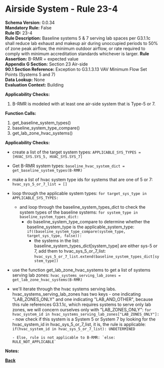 
# Airside System - Rule 23-4 

**Schema Version:** 0.0.34  
**Mandatory Rule:** False  
**Rule ID:** 23-4  
**Rule Description:** Baseline systems 5 & 7 serving lab spaces per G3.1.1c shall reduce lab exhaust and makeup air during unoccupied periods to 50% of zone peak airflow, the minimum outdoor airflow, or rate required to comply with minimum accreditation standards whichever is larger.
**Rule Assertion:** B-RMR = expected value  
**Appendix G Section:** Section 23 Air-side  
**90.1 Section Reference:** Exception to G3.1.3.13 VAV Minimum Flow Set Points (Systems 5 and 7)  
**Data Lookup:** None  
**Evaluation Context:** Building  

**Applicability Checks:**  

1. B-RMR is modeled with at least one air-side system that is Type-5 or 7.  

**Function Calls:**  

1. get_baseline_system_types()
2. baseline_system_type_compare()
3. get_lab_zone_hvac_systems()

**Applicability Checks:**  
- create a list of the target system types: `APPLICABLE_SYS_TYPES = [HVAC_SYS.SYS_5, HVAC_SYS.SYS_7]`
- Get B-RMR system types: `baseline_hvac_system_dict = get_baseline_system_types(B-RMR)`

- make a list of hvac system type ids for systems that are one of 5 or 7: `hvac_sys_5_or_7_list = []`
- loop through the applicable system types: `for target_sys_type in APPLICABLE_SYS_TYPES:`
    - and loop through the baseline_system_types_dict to check the system types of the baseline systems: `for system_type in baseline_system_types_dict:`
        - do baseline_system_type_compare to determine whether the baseline_system_type is the applicable_system_type: `if((baseline_system_type_compare(system_type, target_sys_type, false)):`
            - the systems in the list: baseline_system_types_dict[system_type] are either sys-5 or 7, add them to hvac_sys_5_or_7_list: `hvac_sys_5_or_7_list.extend(baseline_system_types_dict[system_type])`
- use the function get_lab_zone_hvac_systems to get a list of systems serving lab zones: `hvac_systems_serving_lab_zones = get_lab_zone_hvac_systems(B-RMR)`
- we'll iterate through the hvac systems serving labs.  hvac_systems_serving_lab_zones has two keys - one indicating "LAB_ZONES_ONLY" and one indicating "LAB_AND_OTHER", because this rule references G3.1.1c, which requires systems to serve only lab zones, we will concern ourselves only with "LAB_ZONES_ONLY": `for hvac_system_id in hvac_systems_serving_lab_zones["LAB_ZONES_ONLY"]:`
      - now check if this system is a System 5 or System 7 by looking for the hvac_system_id in hvac_sys_5_or_7_list, it is, the rule is applicable: `if(hvac_system_id in hvac_sys_5_or_7_list): UNDETERMINED`

      - Else, rule is not applicable to B-RMR: `else: RULE_NOT_APPLICABLE`

**Notes:**

**[Back](../_toc.md)**
